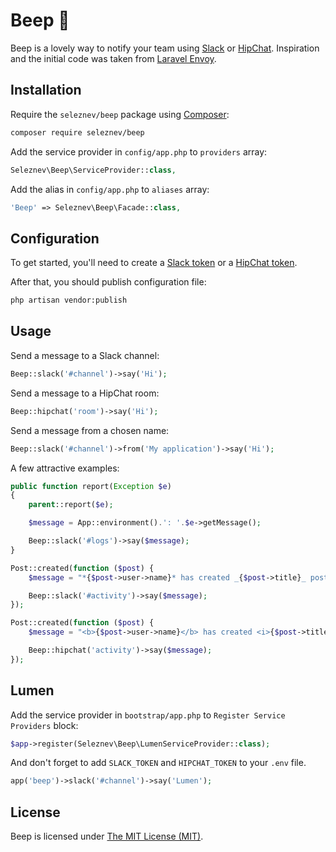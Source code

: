 # Beep :mega:

Beep is a lovely way to notify your team using [Slack](https://slack.com) or [HipChat](https://hipchat.com). Inspiration and the initial code was taken from [Laravel Envoy](https://github.com/laravel/envoy).

## Installation

Require the `seleznev/beep` package using [Composer](https://getcomposer.org/):
```bash
composer require seleznev/beep
```

Add the service provider in `config/app.php` to `providers` array:
```php
Seleznev\Beep\ServiceProvider::class,
```

Add the alias in `config/app.php` to `aliases` array:
```php
'Beep' => Seleznev\Beep\Facade::class,
```

## Configuration

To get started, you'll need to create a [Slack token](https://api.slack.com/web) or a [HipChat token](https://hipchat.com/admin/api).

After that, you should publish configuration file:
```bash
php artisan vendor:publish
```

## Usage

Send a message to a Slack channel:
```php
Beep::slack('#channel')->say('Hi');
```

Send a message to a HipChat room:
```php
Beep::hipchat('room')->say('Hi');
```

Send a message from a chosen name:
```php
Beep::slack('#channel')->from('My application')->say('Hi');
```

A few attractive examples:

```php
public function report(Exception $e)
{
    parent::report($e);

    $message = App::environment().': '.$e->getMessage();

    Beep::slack('#logs')->say($message);
}
```

```php
Post::created(function ($post) {
    $message = "*{$post->user->name}* has created _{$post->title}_ post!";

    Beep::slack('#activity')->say($message);
});

Post::created(function ($post) {
    $message = "<b>{$post->user->name}</b> has created <i>{$post->title}</i> post!";

    Beep::hipchat('activity')->say($message);
});
```

## Lumen

Add the service provider in `bootstrap/app.php` to `Register Service Providers` block:
```php
$app->register(Seleznev\Beep\LumenServiceProvider::class);
```

And don't forget to add `SLACK_TOKEN` and `HIPCHAT_TOKEN` to your `.env` file.

```php
app('beep')->slack('#channel')->say('Lumen');
```

## License

Beep is licensed under [The MIT License (MIT)](https://github.com/seleznevdev/beep/blob/master/LICENSE).

